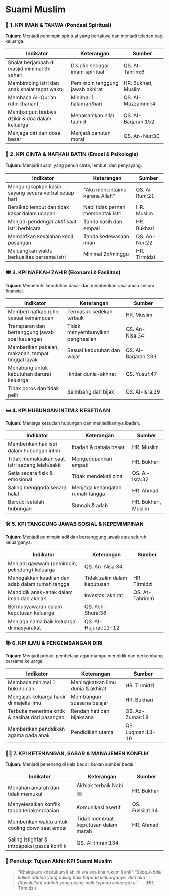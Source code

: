 # Suami Muslim

### 🕌 1. **KPI IMAN & TAKWA (Pondasi Spiritual)**

**Tujuan:** Menjadi pemimpin spiritual yang bertakwa dan menjadi teladan bagi keluarga.

| Indikator                                    | Keterangan                      | Sumber              |
| -------------------------------------------- | ------------------------------- | ------------------- |
| Shalat berjamaah di masjid minimal 3x sehari | Disiplin sebagai imam spiritual | QS. At-Tahrim:6     |
| Membimbing istri dan anak shalat tepat waktu | Pemimpin tanggung jawab akhirat | HR. Bukhari, Muslim |
| Membaca Al-Qur’an rutin (harian)             | Minimal 1 halaman/hari          | QS. Al-Muzzammil:4  |
| Membangun budaya dzikir & doa dalam keluarga | Menanamkan nilai tauhid         | QS. Al-Baqarah:152  |
| Menjaga diri dari dosa besar                 | Menjadi panutan moral           | QS. An-Nur:30       |



### 💖 2. **KPI CINTA & NAFKAH BATIN (Emosi & Psikologis)**

**Tujuan:** Menjadi suami yang penuh cinta, lembut, dan penyayang.

| Indikator                                            | Keterangan                        | Sumber        |
| ---------------------------------------------------- | --------------------------------- | ------------- |
| Mengungkapkan kasih sayang secara verbal setiap hari | "Aku mencintaimu karena Allah"    | QS. Ar-Rum:21 |
| Bersikap lembut dan tidak kasar dalam ucapan         | Nabi tidak pernah membentak istri | HR. Muslim    |
| Menjadi pendengar aktif saat istri berbicara         | Tanda kasih dan empati            | HR. Bukhari   |
| Memaafkan kesalahan kecil pasangan                   | Tanda kedewasaan iman             | QS. An-Nur:22 |
| Meluangkan waktu berkualitas bersama istri           | Minimal 2x/minggu                 | HR. Tirmidzi  |



### 🍽️ 3. **KPI NAFKAH ZAHIR (Ekonomi & Fasilitas)**

**Tujuan:** Memenuhi kebutuhan dasar dan memberikan rasa aman secara finansial.

| Indikator                                         | Keterangan                       | Sumber             |
| ------------------------------------------------- | -------------------------------- | ------------------ |
| Memberi nafkah rutin sesuai kemampuan             | Termasuk sedekah terbaik         | HR. Muslim         |
| Transparan dan bertanggung jawab soal keuangan    | Tidak menyembunyikan penghasilan | QS. An-Nisa:34     |
| Memberikan pakaian, makanan, tempat tinggal layak | Sesuai kebutuhan dan wajar       | QS. Al-Baqarah:233 |
| Menabung untuk kebutuhan darurat keluarga         | Ikhtiar dunia-akhirat            | QS. Yusuf:47       |
| Tidak boros dan tidak pelit                       | Seimbang dan bijak               | QS. Al-Isra:29     |


### 🛏️ 4. **KPI HUBUNGAN INTIM & KESETIAAN**

**Tujuan:** Menjaga kesucian hubungan dan menjadikannya ibadah.

| Indikator                                      | Keterangan                      | Sumber              |
| ---------------------------------------------- | ------------------------------- | ------------------- |
| Memberikan hak istri dalam hubungan intim      | Ibadah & pahala besar           | HR. Muslim          |
| Tidak memaksakan saat istri sedang lelah/sakit | Mengedepankan empati            | HR. Bukhari         |
| Setia secara fisik & emosional                 | Tidak mendekati zina            | QS. Al-Isra:32      |
| Saling menggoda secara halal                   | Menjaga kehangatan rumah tangga | HR. Ahmad           |
| Bersuci setelah hubungan                       | Sunnah & adab                   | HR. Bukhari, Muslim |


### 🛠️ 5. **KPI TANGGUNG JAWAB SOSIAL & KEPEMIMPINAN**

**Tujuan:** Menjadi pemimpin adil dan bertanggung jawab atas seluruh keluarganya.

| Indikator                                       | Keterangan                  | Sumber          |
| ----------------------------------------------- | --------------------------- | --------------- |
| Menjadi qawwam (pemimpin, pelindung) keluarga   | QS. An-Nisa:34              |                 |
| Menegakkan keadilan dan adab dalam rumah tangga | Tidak zalim dalam keputusan | HR. Tirmidzi    |
| Mendidik anak-anak dalam iman dan akhlak        | Investasi akhirat           | QS. At-Tahrim:6 |
| Bermusyawarah dalam keputusan keluarga          | QS. Ash-Shura:38            |                 |
| Menjaga nama baik keluarga di masyarakat        | QS. Al-Hujurat:11-12        |                 |


### 📚 6. **KPI ILMU & PENGEMBANGAN DIRI**

**Tujuan:** Menjadi pribadi pembelajar agar mampu mendidik dan berkembang bersama keluarga.

| Indikator                                       | Keterangan                        | Sumber           |
| ----------------------------------------------- | --------------------------------- | ---------------- |
| Membaca minimal 1 buku/bulan                    | Meningkatkan ilmu dunia & akhirat | HR. Tirmidzi     |
| Mengajak keluarga hadir di majelis ilmu         | Membangun suasana belajar         | HR. Bukhari      |
| Terbuka menerima kritik & nasihat dari pasangan | Rendah hati dan bijaksana         | QS. Az-Zumar:18  |
| Memberikan pendidikan agama pada anak           | Pendidikan utama                  | QS. Luqman:13-19 |


### 🧘‍♂️ 7. **KPI KETENANGAN, SABAR & MANAJEMEN KONFLIK**

**Tujuan:** Menjadi penenang di kala badai, bukan sumber badai.

| Indikator                                      | Keterangan                          | Sumber          |
| ---------------------------------------------- | ----------------------------------- | --------------- |
| Menahan amarah dan tidak memukul               | Akhlak terbaik Nabi ﷺ               | HR. Bukhari     |
| Menyelesaikan konflik tanpa teriakan/cacian    | Komunikasi asertif                  | QS. Fussilat:34 |
| Memberikan waktu untuk cooling down saat emosi | Tidak membuat keputusan dalam marah | HR. Ahmad       |
| Saling istighfar & introspeksi pasca konflik   | QS. Ali Imran:134                   |                 |


### 🎯 Penutup: **Tujuan Akhir KPI Suami Muslim**

> "Khairukum khairukum li ahlihi wa ana khairukum li ahli"
> *“Sebaik-baik kalian adalah yang paling baik kepada keluarganya, dan aku (Rasulullah) adalah yang paling baik kepada keluargaku.”*
> — (HR. Tirmidzi)


